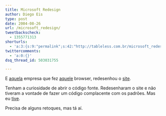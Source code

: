 ```yaml
---
title: Microsoft Redesign
author: Diego Eis
type: post
date: 2004-08-26
url: /microsoft_redesign/
tweetbackscheck:
  - 1355771313
shorturls:
  - 'a:3:{s:9:"permalink";s:42:"http://tableless.com.br/microsoft_redesign";s:7:"tinyurl";s:26:"http://tinyurl.com/3ck6sau";s:4:"isgd";s:19:"http://is.gd/peAcnU";}'
twittercomments:
  - 'a:0:{}'
dsq_thread_id: 503031755

---
```

E [aquela][1] empresa que fez [aquele][2] browser, redesenhou o [site][3].
              
Tenham a curiosidade de abrir o código fonte. Redesenharam o site e não tiveram a vontade de fazer um código complacente com os padrões. Mas eu [tive][4].
              
Precisa de alguns retoques, mas tá aí.

 [1]: http://www.microsoft.com/
 [2]: http://www.guninski.com/browsers.html
 [3]: http://www.microsoft
 [4]: http://tableless.com.br/sites/microsoftnew/